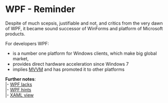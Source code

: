 # WPF - Reminder

Despite of much scepsis, justifiable and not, and critics from the very dawn of WPF, it became sound successor of WinForms and platform of Microsoft products.

For developers WPF:

+ is a number one platform for Windows clients, which make big global market, 
+ provides direct hardware acceleration since Windows&nbsp;7
+ implies [MVVM](mvvm/) and has promoted it to other platforms

__Further notes__:\
|- [WPF lacks](readme+/wpf-drawbacks.md)\
|- [WPF hints](readme+/wpf-hints.md)\
|- [XAML view](readme+/wpf-xaml_view.md)
